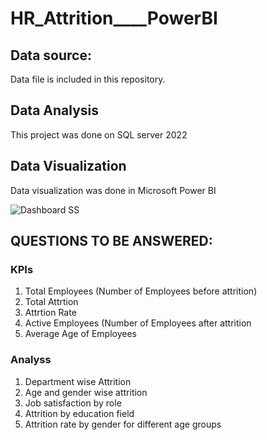 # HR_Attrition____PowerBI

## Data source:
Data file is included in this repository.

## Data Analysis
This project was done on SQL server 2022

## Data Visualization
Data visualization was done in Microsoft Power BI

![Dashboard SS](https://github.com/user-attachments/assets/644823e1-457f-4218-9d86-6406dc96a588)

## QUESTIONS TO BE ANSWERED:
### KPIs

 1) Total Employees (Number of Employees before attrition)
 2) Total Attrtion
 3) Attrtion Rate
 4) Active Employees (Number of Employees after attrition
 5) Average Age of Employees

### Analyss 

 1) Department wise Attrition
 2) Age and gender wise attrition
 3) Job satisfaction by role
 4) Attrition by education field
 5) Attrition rate by gender for different age groups
